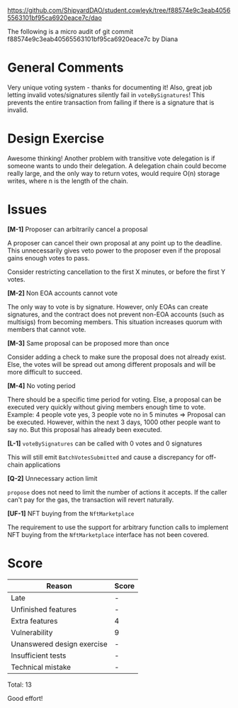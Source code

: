 https://github.com/ShipyardDAO/student.cowleyk/tree/f88574e9c3eab40565563101bf95ca6920eace7c/dao

The following is a micro audit of git commit f88574e9c3eab40565563101bf95ca6920eace7c by Diana


# General Comments

Very unique voting system - thanks for documenting it! Also, great job letting invalid votes/signatures silently fail in `voteBySignatures`! This prevents the entire transaction from failing if there is a signature that is invalid.


# Design Exercise

Awesome thinking! Another problem with transitive vote delegation is if someone wants to undo their delegation. A delegation chain could become really large, and the only way to return votes, would require O(n) storage writes, where n is the length of the chain.


# Issues

**[M-1]** Proposer can arbitrarily cancel a proposal

A proposer can cancel their own proposal at any point up to the deadline. This unnecessarily gives veto power to the proposer even if the proposal gains enough votes to pass.

Consider restricting cancellation to the first X minutes, or before the first Y votes.


**[M-2]** Non EOA accounts cannot vote

The only way to vote is by signature. However, only EOAs can create signatures, and the contract does not prevent non-EOA accounts (such as multisigs) from becoming members. This situation increases quorum with members that cannot vote.


**[M-3]** Same proposal can be proposed more than once

Consider adding a check to make sure the proposal does not already exist. Else, the votes will be spread out among different proposals and will be more difficult to succeed.


**[M-4]** No voting period

There should be a specific time period for voting. Else, a proposal can be executed very quickly without giving members enough time to vote. Example: 4 people vote yes, 3 people vote no in 5 minutes => Proposal can be executed. However, within the next 3 days, 1000 other people want to say no. But this proposal has already been executed.


**[L-1]** `voteBySignatures` can be called with 0 votes and 0 signatures

This will still emit `BatchVotesSubmitted` and cause a discrepancy for off-chain applications 


**[Q-2]** Unnecessary action limit

`propose` does not need to limit the number of actions it accepts. If the caller can't pay for the gas, the transaction will revert naturally.


**[UF-1]** NFT buying from the `NftMarketplace`

The requirement to use the support for arbitrary function calls to implement NFT buying from the `NftMarketplace` interface has not been covered.


# Score

| Reason | Score |
|-|-|
| Late                       | - |
| Unfinished features        | - |
| Extra features             | 4 |
| Vulnerability              | 9 |
| Unanswered design exercise | - |
| Insufficient tests         | - |
| Technical mistake          | - |

Total: 13

Good effort!
